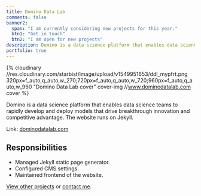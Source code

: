 ```yaml
---
title: Domino Data Lab
comments: false
banner2:
  span: "I am currently considering new projects for this year."
  btn1: "Get in touch"
  btn2: "I am open for new projects"
description: Domino is a data science platform that enables data science teams to rapidly develop and deploy models that drive breakthrough innovation and competitive advantage.
portfolio: true
---
```


{% cloudinary //res.cloudinary.com/starbist/image/upload/v1549951653/ddl_mypfrt.png 320px=f_auto,q_auto,w_270;720px=f_auto,q_auto,w_720;960px=f_auto,q_auto,w_960 "Domino Data Lab cover" cover-img //www.dominodatalab.com cover %}

Domino is a data science platform that enables data science teams to rapidly develop and deploy models that drive breakthrough innovation and competitive advantage. The website runs on Jekyll.

Link: [dominodatalab.com](//www.dominodatalab.com)

## Responsibilities

- Managed Jekyll static page generator.
- Configured CMS settings.
- Maintained frontend of the website.

[View other projects](/portfolio/) or [contact me](/about-me/).
